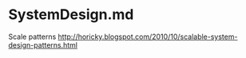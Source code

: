 # SystemDesign.md

Scale patterns
http://horicky.blogspot.com/2010/10/scalable-system-design-patterns.html
